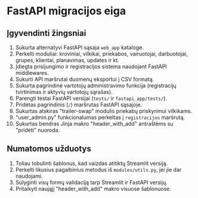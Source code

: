 # FastAPI migracijos eiga

## Įgyvendinti žingsniai

1. Sukurta alternatyvi FastAPI sąsaja `web_app` kataloge.
2. Perkelti moduliai: kroviniai, vilkikai, priekabos, vairuotojai, darbuotojai, grupes, klientai, planavimas, updates ir kt.
3. Įdiegta prisijungimo ir registracijos sistema naudojant FastAPI middlewares.
4. Sukurti API maršrutai duomenų eksportui į CSV formatą.
5. Sukurta pagrindinė vartotojų administravimo funkcija (registracijų tvirtinimas ir aktyvių vartotojų sąrašas).
6. Parengti testai FastAPI versijai (`tests/` ir `fastapi_app/tests/`).
7. Pridėtas pagrindinis (`/`) maršrutas FastAPI sąsajoje.
8. Sukurtas atskiras "trailer-swap" modulis priekabų priskyrimui vilkikams.
9. "user_admin.py" funkcionalumas perkeltas į `registracijos` maršrutą.
10. Sukurtas bendras Jinja makro "header_with_add" antraštėms su "pridėti" nuoroda.

## Numatomos užduotys

1. Toliau tobulinti šablonus, kad vaizdas atitiktų Streamlit versiją.
2. Perkelti likusius pagalbinius metodus iš `modules/utils.py`, jei jie dar naudojami.
3. Sulyginti visų formų validaciją tarp Streamlit ir FastAPI versijų.
4. Pritaikyti naująjį "header_with_add" makro visuose šablonuose.

